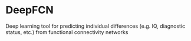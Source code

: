 # DeepFCN
Deep learning tool for predicting individual differences (e.g. IQ, diagnostic status, etc.) from functional connectivity networks
